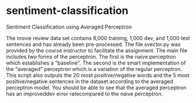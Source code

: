 # sentiment-classification
Sentiment Classification using Averaged Perceptron

The movie review data set contains 8,000 training, 1,000 dev, and 1,000 test sentences and has already been pre-processed. The file svector.py was provided by the course instructor to facilitate the assignment. The main file includes two forms of the perceptron. The first is the naive perceptron which establishes a "baseline". The second is the smart implementation of the "averaged" perceptron which is a variation of the regular perceptron. This script also outputs the 20 most positive/negative words and the 5 most positive/negative sentences in the dataset according to the averaged perceptron model. You should be able to see that the averaged perceptron has an improveddev error ratecompared to the naive perceptron. 
